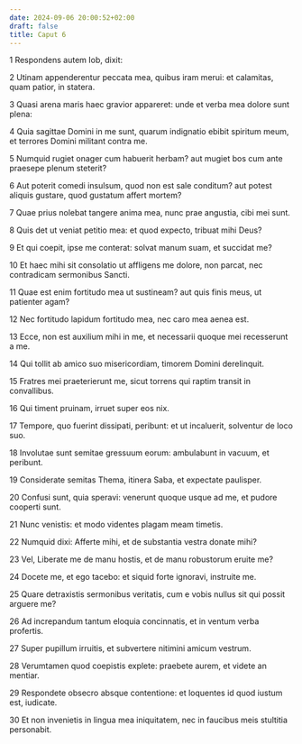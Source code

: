 ```yaml
---
date: 2024-09-06 20:00:52+02:00
draft: false
title: Caput 6
---
```





1 Respondens autem Iob, dixit:

2 Utinam appenderentur peccata mea, quibus iram merui: et calamitas, quam patior, in statera.

3 Quasi arena maris haec gravior appareret: unde et verba mea dolore sunt plena:

4 Quia sagittae Domini in me sunt, quarum indignatio ebibit spiritum meum, et terrores Domini militant contra me.

5 Numquid rugiet onager cum habuerit herbam? aut mugiet bos cum ante praesepe plenum steterit?

6 Aut poterit comedi insulsum, quod non est sale conditum? aut potest aliquis gustare, quod gustatum affert mortem?

7 Quae prius nolebat tangere anima mea, nunc prae angustia, cibi mei sunt.

8 Quis det ut veniat petitio mea: et quod expecto, tribuat mihi Deus?

9 Et qui coepit, ipse me conterat: solvat manum suam, et succidat me?

10 Et haec mihi sit consolatio ut affligens me dolore, non parcat, nec contradicam sermonibus Sancti.

11 Quae est enim fortitudo mea ut sustineam? aut quis finis meus, ut patienter agam?

12 Nec fortitudo lapidum fortitudo mea, nec caro mea aenea est.

13 Ecce, non est auxilium mihi in me, et necessarii quoque mei recesserunt a me.

14 Qui tollit ab amico suo misericordiam, timorem Domini derelinquit.

15 Fratres mei praeterierunt me, sicut torrens qui raptim transit in convallibus.

16 Qui timent pruinam, irruet super eos nix.

17 Tempore, quo fuerint dissipati, peribunt: et ut incaluerit, solventur de loco suo.

18 Involutae sunt semitae gressuum eorum: ambulabunt in vacuum, et peribunt.

19 Considerate semitas Thema, itinera Saba, et expectate paulisper.

20 Confusi sunt, quia speravi: venerunt quoque usque ad me, et pudore cooperti sunt.

21 Nunc venistis: et modo videntes plagam meam timetis.

22 Numquid dixi: Afferte mihi, et de substantia vestra donate mihi?

23 Vel, Liberate me de manu hostis, et de manu robustorum eruite me?

24 Docete me, et ego tacebo: et siquid forte ignoravi, instruite me.

25 Quare detraxistis sermonibus veritatis, cum e vobis nullus sit qui possit arguere me?

26 Ad increpandum tantum eloquia concinnatis, et in ventum verba profertis.

27 Super pupillum irruitis, et subvertere nitimini amicum vestrum.

28 Verumtamen quod coepistis explete: praebete aurem, et videte an mentiar.

29 Respondete obsecro absque contentione: et loquentes id quod iustum est, iudicate.

30 Et non invenietis in lingua mea iniquitatem, nec in faucibus meis stultitia personabit.

